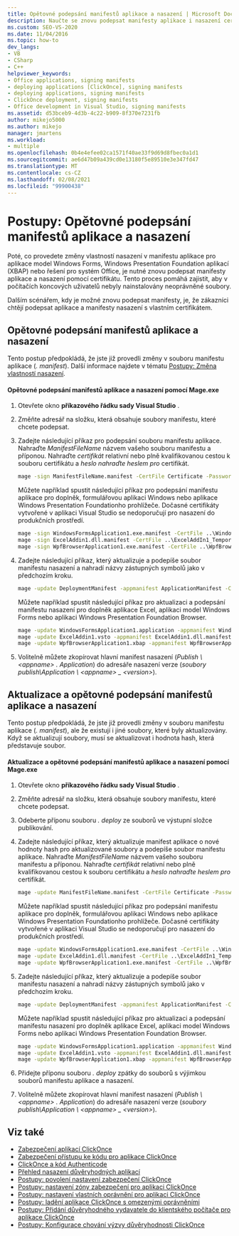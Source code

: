 ```yaml
---
title: Opětovné podepsání manifestů aplikace a nasazení | Microsoft Docs
description: Naučte se znovu podepsat manifesty aplikace i nasazení certifikátem po provedení změn vlastností nasazení.
ms.custom: SEO-VS-2020
ms.date: 11/04/2016
ms.topic: how-to
dev_langs:
- VB
- CSharp
- C++
helpviewer_keywords:
- Office applications, signing manifests
- deploying applications [ClickOnce], signing manifests
- deploying applications, signing manifests
- ClickOnce deployment, signing manifests
- Office development in Visual Studio, signing manifests
ms.assetid: d53bceb9-4d3b-4c22-b909-8f370e7231fb
author: mikejo5000
ms.author: mikejo
manager: jmartens
ms.workload:
- multiple
ms.openlocfilehash: 0b4e4efee02ca1571f40ae33f9d69d8fbec0a1d1
ms.sourcegitcommit: ae6d47b09a439cd0e13180f5e89510e3e347fd47
ms.translationtype: MT
ms.contentlocale: cs-CZ
ms.lasthandoff: 02/08/2021
ms.locfileid: "99900438"
---
```

# <a name="how-to-re-sign-application-and-deployment-manifests"></a>Postupy: Opětovné podepsání manifestů aplikace a nasazení
Poté, co provedete změny vlastností nasazení v manifestu aplikace pro aplikace model Windows Forms, Windows Presentation Foundation aplikací (XBAP) nebo řešení pro systém Office, je nutné znovu podepsat manifesty aplikace a nasazení pomocí certifikátu. Tento proces pomáhá zajistit, aby v počítačích koncových uživatelů nebyly nainstalovány neoprávněné soubory.

 Dalším scénářem, kdy je možné znovu podepsat manifesty, je, že zákazníci chtějí podepsat aplikace a manifesty nasazení s vlastním certifikátem.

## <a name="re-sign-the-application-and-deployment-manifests"></a>Opětovné podepsání manifestů aplikace a nasazení
 Tento postup předpokládá, že jste již provedli změny v souboru manifestu aplikace (*. manifest*). Další informace najdete v tématu [Postupy: Změna vlastností nasazení](/previous-versions/cc442869(v=vs.110)).

#### <a name="to-re-sign-the-application-and-deployment-manifests-with-mageexe"></a>Opětovné podepsání manifestů aplikace a nasazení pomocí Mage.exe

1. Otevřete okno **příkazového řádku sady Visual Studio** .

2. Změňte adresář na složku, která obsahuje soubory manifestu, které chcete podepsat.

3. Zadejte následující příkaz pro podepsání souboru manifestu aplikace. Nahraďte *ManifestFileName* názvem vašeho souboru manifestu a příponou. Nahraďte *certifikát* relativní nebo plně kvalifikovanou cestou k souboru certifikátu a *heslo nahraďte heslem pro* certifikát.

    ```cmd
    mage -sign ManifestFileName.manifest -CertFile Certificate -Password Password
    ```

     Můžete například spustit následující příkaz pro podepsání manifestu aplikace pro doplněk, formulářovou aplikaci Windows nebo aplikace Windows Presentation Foundationho prohlížeče. Dočasné certifikáty vytvořené v aplikaci Visual Studio se nedoporučují pro nasazení do produkčních prostředí.

    ```cmd
    mage -sign WindowsFormsApplication1.exe.manifest -CertFile ..\WindowsFormsApplication1_TemporaryKey.pfx
    mage -sign ExcelAddin1.dll.manifest -CertFile ..\ExcelAddIn1_TemporaryKey.pfx
    mage -sign WpfBrowserApplication1.exe.manifest -CertFile ..\WpfBrowserApplication1_TemporaryKey.pfx
    ```

4. Zadejte následující příkaz, který aktualizuje a podepíše soubor manifestu nasazení a nahradí názvy zástupných symbolů jako v předchozím kroku.

    ```cmd
    mage -update DeploymentManifest -appmanifest ApplicationManifest -CertFile Certificate -Password Password
    ```

     Můžete například spustit následující příkaz pro aktualizaci a podepsání manifestu nasazení pro doplněk aplikace Excel, aplikaci model Windows Forms nebo aplikaci Windows Presentation Foundation Browser.

    ```cmd
    mage -update WindowsFormsApplication1.application -appmanifest WindowsFormsApplication1.exe.manifest -CertFile ..\WindowsFormsApplication1_TemporaryKey.pfx
    mage -update ExcelAddin1.vsto -appmanifest ExcelAddin1.dll.manifest -CertFile ..\ExcelAddIn1_TemporaryKey.pfx
    mage -update WpfBrowserApplication1.xbap -appmanifest WpfBrowserApplication1.exe.manifest -CertFile ..\WpfBrowserApplication1_TemporaryKey.pfx
    ```

5. Volitelně můžete zkopírovat hlavní manifest nasazení (*Publish \\ \<appname> . Application*) do adresáře nasazení verze (*soubory publish\Application \\ \<appname> _ \<version>*).

## <a name="update-and-re-sign-the-application-and-deployment-manifests"></a>Aktualizace a opětovné podepsání manifestů aplikace a nasazení
 Tento postup předpokládá, že jste již provedli změny v souboru manifestu aplikace (*. manifest*), ale že existují i jiné soubory, které byly aktualizovány. Když se aktualizují soubory, musí se aktualizovat i hodnota hash, která představuje soubor.

#### <a name="to-update-and-re-sign-the-application-and-deployment-manifests-with-mageexe"></a>Aktualizace a opětovné podepsání manifestů aplikace a nasazení pomocí Mage.exe

1. Otevřete okno **příkazového řádku sady Visual Studio** .

2. Změňte adresář na složku, která obsahuje soubory manifestu, které chcete podepsat.

3. Odeberte příponu souboru *. deploy* ze souborů ve výstupní složce publikování.

4. Zadejte následující příkaz, který aktualizuje manifest aplikace o nové hodnoty hash pro aktualizované soubory a podepíše soubor manifestu aplikace. Nahraďte *ManifestFileName* názvem vašeho souboru manifestu a příponou. Nahraďte *certifikát* relativní nebo plně kvalifikovanou cestou k souboru certifikátu a *heslo nahraďte heslem pro* certifikát.

    ```cmd
    mage -update ManifestFileName.manifest -CertFile Certificate -Password Password
    ```

     Můžete například spustit následující příkaz pro podepsání manifestu aplikace pro doplněk, formulářovou aplikaci Windows nebo aplikace Windows Presentation Foundationho prohlížeče. Dočasné certifikáty vytvořené v aplikaci Visual Studio se nedoporučují pro nasazení do produkčních prostředí.

    ```cmd
    mage -update WindowsFormsApplication1.exe.manifest -CertFile ..\WindowsFormsApplication1_TemporaryKey.pfx
    mage -update ExcelAddin1.dll.manifest -CertFile ..\ExcelAddIn1_TemporaryKey.pfx
    mage -update WpfBrowserApplication1.exe.manifest -CertFile ..\WpfBrowserApplication1_TemporaryKey.pfx
    ```

5. Zadejte následující příkaz, který aktualizuje a podepíše soubor manifestu nasazení a nahradí názvy zástupných symbolů jako v předchozím kroku.

    ```cmd
    mage -update DeploymentManifest -appmanifest ApplicationManifest -CertFile Certificate -Password Password
    ```

     Můžete například spustit následující příkaz pro aktualizaci a podepsání manifestu nasazení pro doplněk aplikace Excel, aplikaci model Windows Forms nebo aplikaci Windows Presentation Foundation Browser.

    ```cmd
    mage -update WindowsFormsApplication1.application -appmanifest WindowsFormsApplication1.exe.manifest -CertFile ..\WindowsFormsApplication1_TemporaryKey.pfx
    mage -update ExcelAddin1.vsto -appmanifest ExcelAddin1.dll.manifest -CertFile ..\ExcelAddIn1_TemporaryKey.pfx
    mage -update WpfBrowserApplication1.xbap -appmanifest WpfBrowserApplication1.exe.manifest -CertFile ..\WpfBrowserApplication1_TemporaryKey.pfx
    ```

6. Přidejte příponu souboru *. deploy* zpátky do souborů s výjimkou souborů manifestu aplikace a nasazení.

7. Volitelně můžete zkopírovat hlavní manifest nasazení (*Publish \\ \<appname> . Application*) do adresáře nasazení verze (*soubory publish\Application \\ \<appname> _ \<version>*).

## <a name="see-also"></a>Viz také
- [Zabezpečení aplikací ClickOnce](../deployment/securing-clickonce-applications.md)
- [Zabezpečení přístupu ke kódu pro aplikace ClickOnce](../deployment/code-access-security-for-clickonce-applications.md)
- [ClickOnce a kód Authenticode](../deployment/clickonce-and-authenticode.md)
- [Přehled nasazení důvěryhodných aplikací](../deployment/trusted-application-deployment-overview.md)
- [Postupy: povolení nastavení zabezpečení ClickOnce](../deployment/how-to-enable-clickonce-security-settings.md)
- [Postupy: nastavení zóny zabezpečení pro aplikaci ClickOnce](../deployment/how-to-set-a-security-zone-for-a-clickonce-application.md)
- [Postupy: nastavení vlastních oprávnění pro aplikaci ClickOnce](../deployment/how-to-set-custom-permissions-for-a-clickonce-application.md)
- [Postupy: ladění aplikace ClickOnce s omezenými oprávněními](securing-clickonce-applications.md)
- [Postupy: Přidání důvěryhodného vydavatele do klientského počítače pro aplikace ClickOnce](../deployment/how-to-add-a-trusted-publisher-to-a-client-computer-for-clickonce-applications.md)
- [Postupy: Konfigurace chování výzvy důvěryhodnosti ClickOnce](../deployment/how-to-configure-the-clickonce-trust-prompt-behavior.md)